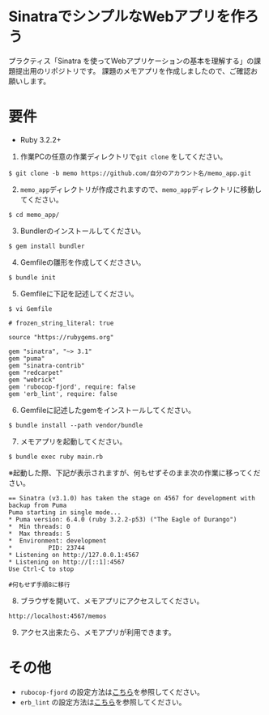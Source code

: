 # SinatraでシンプルなWebアプリを作ろう

プラクティス「Sinatra を使ってWebアプリケーションの基本を理解する」の課題提出用のリポジトリです。
課題のメモアプリを作成しましたので、ご確認お願いします。

# 要件

- Ruby 3.2.2+

1. 作業PCの任意の作業ディレクトリで`git clone` をしてください。

```
$ git clone -b memo https://github.com/自分のアカウント名/memo_app.git
```

2. `memo_app`ディレクトリが作成されますので、`memo_app`ディレクトリに移動してください。

```
$ cd memo_app/
```

3. Bundlerのインストールしてください。

```
$ gem install bundler
```

4. Gemfileの雛形を作成してくだささい。

```
$ bundle init
```

5. Gemfileに下記を記述してください。

```
$ vi Gemfile
```

```
# frozen_string_literal: true

source "https://rubygems.org"

gem "sinatra", "~> 3.1"
gem "puma"
gem "sinatra-contrib"
gem "redcarpet"
gem "webrick"
gem 'rubocop-fjord', require: false
gem 'erb_lint', require: false
```

6. Gemfileに記述したgemをインストールしてください。

```
$ bundle install --path vendor/bundle
```

7. メモアプリを起動してください。

```
$ bundle exec ruby main.rb
```

※起動した際、下記が表示されますが、何もせずそのまま次の作業に移ってください。

```
== Sinatra (v3.1.0) has taken the stage on 4567 for development with backup from Puma
Puma starting in single mode...
* Puma version: 6.4.0 (ruby 3.2.2-p53) ("The Eagle of Durango")
*  Min threads: 0
*  Max threads: 5
*  Environment: development
*          PID: 23744
* Listening on http://127.0.0.1:4567
* Listening on http://[::1]:4567
Use Ctrl-C to stop

#何もせず手順8に移行
```


8. ブラウザを開いて、メモアプリにアクセスしてください。

```
http://localhost:4567/memos
```

9. アクセス出来たら、メモアプリが利用できます。

# その他

- `rubocop-fjord` の設定方法は[こちら](https://github.com/fjordllc/rubocop-fjord)を参照してください。
- `erb_lint` の設定方法は[こちら](https://github.com/Shopify/erb-lint)を参照してください。

